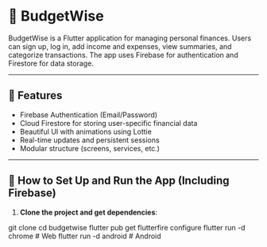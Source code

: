 # 💸 BudgetWise

BudgetWise is a Flutter application for managing personal finances. Users can sign up, log in, add income and expenses, view summaries, and categorize transactions. The app uses Firebase for authentication and Firestore for data storage.

---

## 🚀 Features

- Firebase Authentication (Email/Password)
- Cloud Firestore for storing user-specific financial data
- Beautiful UI with animations using Lottie
- Real-time updates and persistent sessions
- Modular structure (screens, services, etc.)

---

## 🧪 How to Set Up and Run the App (Including Firebase)

1. **Clone the project and get dependencies**:

git clone
cd budgetwise
flutter pub get
flutterfire configure
flutter run -d chrome       # Web
flutter run -d android      # Android
